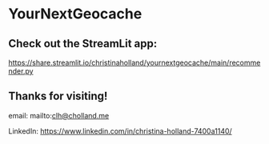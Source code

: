 # YourNextGeocache

## Check out the StreamLit app:

https://share.streamlit.io/christinaholland/yournextgeocache/main/recommender.py

## Thanks for visiting!

email: mailto:clh@cholland.me

LinkedIn: https://www.linkedin.com/in/christina-holland-7400a1140/
